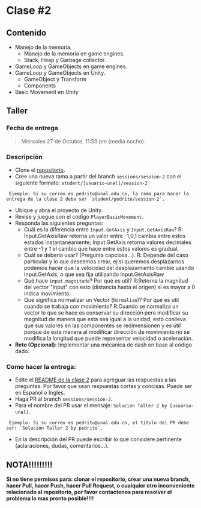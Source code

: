 # Clase #2

## Contenido

- Manejo de la memoria.
  - Manejo de la memoria en game engines.
  - Stack, Heap y Garbage collector.
- GameLoop y GameObjects en game engines.
- GameLoop y GameObjects en Unity.
  - GameObject y Transform
  - Components
- Basic Movement en Unity

## Taller

### Fecha de entrega
> Miércoles 27 de Octubre, 11:59 pm (media noche).

### Descripción
- Clone el [repositorio](https://github.com/UNAL-IntroVideojuegos-2021-2/intro-videogames-2021-2).
- Cree una nueva rama a partir del branch `sessions/session-2` con el siguiente formato: `student/[usuario-unal]/session-2`
```
 Ejemplo: Si su correo es pedrito@unal.edu.co, la rama para hacer la entrega de la clase 2 debe ser `student/pedrito/session-2`.
```
- Ubique y abra el proyecto de Unity.
- Revise y juegue con el código `PlayerBasicMovement`.
- Responda las siguientes preguntas:
  - Cuál es la diferencia entre `Input.GetAxis` y `Input.GetAxisRaw`?
  R: Input.GetAxisRaw retorna un valor entre -1,0,1 cambia entre estos estados instantaneamente; Input.GetAxis retorna valores decimales entre -1 y 1 el cambio que hace entre estos valores es gradual.
  - Cuál se deberia usar? (Pregunta capciosa...).
  R: Depende del caso particular y lo que deseemos crear, ej si queremos desplazarnos podemos hacer que la velocidad del desplazamiento cambie usando Input.GetAxis, o que sea fija utilizando Input.GetAxisRaw
  - Qué hace `input.magnitude`? Por qué es util?
  R:Retorna la magnitud del vector "input" con esto (distancia hasta el origen) si es mayor a 0 indica movimiento.
  - Que significa normalizar un Vector (`Normalize`)? Por qué es util cuando se trabaja con movimiento?
  R:Cuando se normaliza un vector lo que se hace es conservar su dirección pero modificar su magnitud de manera que esta sea igual a la unidad, esto conlleva que sus valores en las componentes se redimensionen y es útil porque de esta manera al modificar dirección de movimiento no se modifica la longitud que puede representar velocidad o aceleración.
- **Reto (Opcional):** Implementar una mécanica de dash en base al código dado.

### Como hacer la entrega:
- Edite el [README de la clase 2](https://github.com/UNAL-IntroVideojuegos-2021-2/intro-videogames-2021-2/blob/main/Clase2/README.md) para agreguar las respuestas a las preguntas. Por favor que sean respuestas cortas y concisas. Puede ser en Español o Ingles.
- Haga PR al branch `sessions/session-2`. 
- Para el nombre del PR usar el mensaje: `Solución Taller 2 by [usuario-unal]`. 
```
 Ejemplo: Si su correo es pedrito@unal.edu.co, el título del PR debe ser: `Solución Taller 2 by pedrito`.
```
- En la descripción del PR puede escribir lo que considere pertinente (aclaraciones, dudas, comentarios...).

## NOTA!!!!!!!!!
**Si no tiene permisos para: clonar el repositorio, crear una nueva branch, hacer Pull, hacer Push, hacer Pull Request, o cualquier otro inconveniente relacionado al repositorio, por favor contactenos para resolver el problema lo mas pronto posible!!!!**